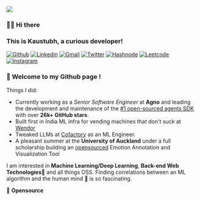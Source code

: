 ![](https://komarev.com/ghpvc/?username=kausmeows&color=red)

### 👋🏻 Hi there
### This is Kaustubh, a curious developer!

[![Github](https://img.shields.io/badge/GitHub-100000?style=for-the-badge&logo=github&logoColor=white)](https://github.com/kausmeows)
[![Linkedin](https://img.shields.io/badge/LinkedIn-0077B5?style=for-the-badge&logo=linkedin&logoColor=white)](https://www.linkedin.com/in/kausmos)
[![Gmail](https://img.shields.io/badge/Gmail-D14836?style=for-the-badge&logo=gmail&logoColor=white)](mailto:kaustubh08.ugcs20@iiitranchi.ac.in)
[![Twitter](https://img.shields.io/badge/Twitter-1DA1F2?style=for-the-badge&logo=twitter&logoColor=white)](https://twitter.com/kaus_mos)
[![Hashnode](https://img.shields.io/badge/Hashnode-2962FF?style=for-the-badge&logo=hashnode&logoColor=white)](https://kausmos.hashnode.dev/)
[![Leetcode](https://img.shields.io/badge/-LeetCode-FFA116?style=for-the-badge&logo=LeetCode&logoColor=black)](https://leetcode.com/kaus_mos/)
[![Instagram](https://img.shields.io/badge/Instagram-E4405F?style=for-the-badge&logo=instagram&logoColor=white)](https://www.instagram.com/_kaus.tubh/)

### 🌱 Welcome to my Github page !    
Things I did:
- Currently working as a *Senior Software Engineer* at **Agno** and leading the development and maintenance of the [#1 open-sourced agents SDK](https://github.com/agno-agi/agno/) with over **26k+ GitHub stars**.
- Built first in India ML infra for vending machines that don't suck at [Wendor](https://wendor.in/)
- Tweaked LLMs at [Cofactory](https://cofactory.ai) as an ML Engineer.
- A pleasant summer at the **University of Auckland** under a full scholarship building an [opensourced](https://github.com/kausmeows/EmotionGUI-UoA) Emotion Annotation and Visualization Tool
 

I am interested in **Machine Learning/Deep Learning**, **Back-end Web Technologies**🤖 and all things OSS. Finding correlations between an ML algorithm and the human mind 🧠 is so fascinating.

💙 **Opensource**
